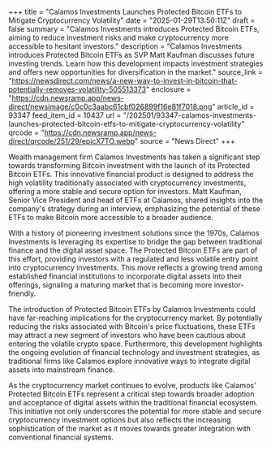 +++
title = "Calamos Investments Launches Protected Bitcoin ETFs to Mitigate Cryptocurrency Volatility"
date = "2025-01-29T13:50:11Z"
draft = false
summary = "Calamos Investments introduces Protected Bitcoin ETFs, aiming to reduce investment risks and make cryptocurrency more accessible to hesitant investors."
description = "Calamos Investments introduces Protected Bitcoin ETFs as SVP Matt Kaufman discusses future investing trends. Learn how this development impacts investment strategies and offers new opportunities for diversification in the market."
source_link = "https://newsdirect.com/news/a-new-way-to-invest-in-bitcoin-that-potentially-removes-volatility-505513373"
enclosure = "https://cdn.newsramp.app/news-direct/newsimage/c0c0c3aabc61cbf026899f16e81f7018.png"
article_id = 93347
feed_item_id = 10437
url = "/202501/93347-calamos-investments-launches-protected-bitcoin-etfs-to-mitigate-cryptocurrency-volatility"
qrcode = "https://cdn.newsramp.app/news-direct/qrcode/251/29/epicX7TO.webp"
source = "News Direct"
+++

<p>Wealth management firm Calamos Investments has taken a significant step towards transforming Bitcoin investment with the launch of its Protected Bitcoin ETFs. This innovative financial product is designed to address the high volatility traditionally associated with cryptocurrency investments, offering a more stable and secure option for investors. Matt Kaufman, Senior Vice President and head of ETFs at Calamos, shared insights into the company's strategy during an interview, emphasizing the potential of these ETFs to make Bitcoin more accessible to a broader audience.</p><p>With a history of pioneering investment solutions since the 1970s, Calamos Investments is leveraging its expertise to bridge the gap between traditional finance and the digital asset space. The Protected Bitcoin ETFs are part of this effort, providing investors with a regulated and less volatile entry point into cryptocurrency investments. This move reflects a growing trend among established financial institutions to incorporate digital assets into their offerings, signaling a maturing market that is becoming more investor-friendly.</p><p>The introduction of Protected Bitcoin ETFs by Calamos Investments could have far-reaching implications for the cryptocurrency market. By potentially reducing the risks associated with Bitcoin's price fluctuations, these ETFs may attract a new segment of investors who have been cautious about entering the volatile crypto space. Furthermore, this development highlights the ongoing evolution of financial technology and investment strategies, as traditional firms like Calamos explore innovative ways to integrate digital assets into mainstream finance.</p><p>As the cryptocurrency market continues to evolve, products like Calamos' Protected Bitcoin ETFs represent a critical step towards broader adoption and acceptance of digital assets within the traditional financial ecosystem. This initiative not only underscores the potential for more stable and secure cryptocurrency investment options but also reflects the increasing sophistication of the market as it moves towards greater integration with conventional financial systems.</p>